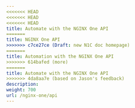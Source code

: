 ```yaml
---
<<<<<<< HEAD
<<<<<<< HEAD
<<<<<<< HEAD
title: Automate with the NGINX One API
=======
title: NGINX One API
>>>>>>> c7ce27ce (Draft: new N1C doc homepage)
=======
title: Automation with the NGINX One API
>>>>>>> 614bafed (more)
=======
title: Automate with the NGINX One API
>>>>>>> 4da8aa7e (based on Jason's feedback)
description:
weight: 700
url: /nginx-one/api
---
```


